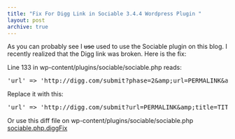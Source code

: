 ```yaml
---
title: "Fix For Digg Link in Sociable 3.4.4 Wordpress Plugin "
layout: post
archive: true
---
```


As you can probably see I <span style="text-decoration: line-through;">use</span> used to use the Sociable plugin on this blog. I recently realized that the Digg link was broken. Here is the fix:

Line 133 in wp-content/plugins/sociable/sociable.php reads:

<pre lang='PHP' line='0'>'url' =&gt; 'http://digg.com/submit?phase=2&amp;amp;url=PERMALINK&amp;amp;title=TITLE&amp;amp;bodytext=EXCERPT',</pre>

Replace it with this:

<pre lang='PHP' line='0'>'url' =&gt; 'http://digg.com/submit?url=PERMALINK&amp;amp;title=TITLE&amp;amp;bodytext=EXCERPT',</pre>

Or use this diff file on wp-content/plugins/sociable/sociable.php
<a href="{{ site.url }}/uploads/2009/08/sociable.php.diggFix.diff">sociable.php.diggFix</a>
